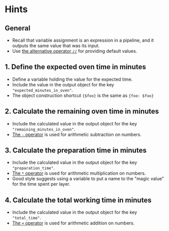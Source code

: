 # Hints

## General

- Recall that variable assignment is an expression in a pipeline,
  and it outputs the same value that was its input.
- Use [the alternative operator `//`][alternative] for providing default values.

## 1. Define the expected oven time in minutes

- Define a variable holding the value for the expected time.
- Include the value in the output object for the key `"expected_minutes_in_oven"`.
- The object construction shortcut `{$foo}` is the same as `{foo: $foo}`

## 2. Calculate the remaining oven time in minutes

- Include the calculated value in the output object for the key `"remaining_minutes_in_oven"`.
- [The `-` operator][subtraction] is used for arithmetic subtraction on numbers.

## 3. Calculate the preparation time in minutes

- Include the calculated value in the output object for the key `"preparation_time"`.
- [The `*` operator][multiplication] is used for arithmetic multiplication on numbers.
- Good style suggests using a variable to put a name to the "magic value" for the time spent per layer.

## 4. Calculate the total working time in minutes

- Include the calculated value in the output object for the key `"total_time"`.
- [The `+` operator][addition] is used for arithmetic addition on numbers.

[subtraction]: https://stedolan.github.io/jq/manual/v1.6/#Subtraction:-
[multiplication]: https://stedolan.github.io/jq/manual/v1.6/#Multiplication,division,modulo:*,/,and%
[addition]: https://stedolan.github.io/jq/manual/v1.6/#Addition:+
[alternative]: https://stedolan.github.io/jq/manual/v1.6/#Alternativeoperator://